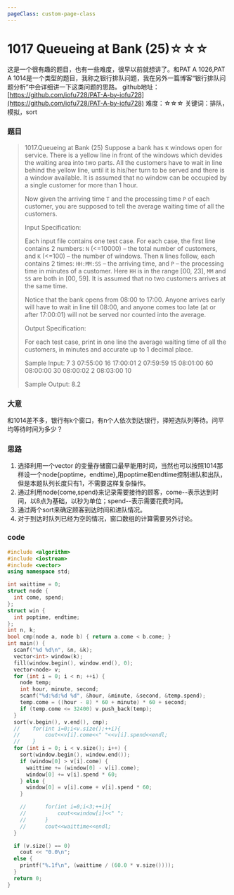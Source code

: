 ```yaml
---
pageClass: custom-page-class
---
```


# 1017 Queueing at Bank (25)☆☆☆

这是一个很有趣的题目，也有一些难度，很早以前就想讲了。和PAT A 1026,PAT A 1014是一个类型的题目，我称之银行排队问题，我在另外一篇博客“银行排队问题分析”中会详细讲一下这类问题的思路。
github地址：[https://github.com/iofu728/PAT-A-by-iofu728](https://github.com/iofu728/PAT-A-by-iofu728)
难度：☆☆☆
关键词：排队，模拟，sort
### 题目

> 1017.Queueing at Bank (25)
> Suppose a bank has `K` windows open for service. There is a yellow line in front of the windows which devides the waiting area into two parts. All the customers have to wait in line behind the yellow line, until it is his/her turn to be served and there is a window available. It is assumed that no window can be occupied by a single customer for more than 1 hour.
>
> Now given the arriving time `T` and the processing time `P` of each customer, you are supposed to tell the average waiting time of all the customers.
>
> Input Specification:
>
> Each input file contains one test case. For each case, the first line contains 2 numbers: `N` (<=10000) – the total number of customers, and `K` (<=100) – the number of windows. Then `N` lines follow, each contains 2 times: `HH:MM:SS` – the arriving time, and `P` – the processing time in minutes of a customer. Here `HH` is in the range [00, 23], `MM` and `SS` are both in [00, 59]. It is assumed that no two customers arrives at the same time.
>
> Notice that the bank opens from 08:00 to 17:00. Anyone arrives early will have to wait in line till 08:00, and anyone comes too late (at or after 17:00:01) will not be served nor counted into the average.
>
> Output Specification:
>
> For each test case, print in one line the average waiting time of all the customers, in minutes and accurate up to 1 decimal place.
>
> Sample Input:
> 7 3
> 07:55:00 16
> 17:00:01 2
> 07:59:59 15
> 08:01:00 60
> 08:00:00 30
> 08:00:02 2
> 08:03:00 10
>
>Sample Output:
>8.2

### 大意
和1014差不多，银行有k个窗口，有n个人依次到达银行，择短选队列等待。问平均等待时间为多少？
### 思路
1. 选择利用一个vector 的变量存储窗口最早能用时间，当然也可以按照1014那样设一个node{poptime，endtime},用poptime和endtime控制进队和出队，但是本题队列长度只有1，不需要这样复杂操作。
2. 通过利用node{come,spend}来记录需要接待的顾客，come--表示达到时间，以8点为基础，以秒为单位；spend--表示需要花费时间。
3. 通过两个sort来确定顾客到达时间和进队情况。
4. 对于到达时队列已经为空的情况，窗口数组的计算需要另外讨论。

### code
```cpp
#include <algorithm>
#include <iostream>
#include <vector>
using namespace std;

int waittime = 0;
struct node {
  int come, spend;
};
struct win {
  int poptime, endtime;
};
int n, k;
bool cmp(node a, node b) { return a.come < b.come; }
int main() {
  scanf("%d %d\n", &n, &k);
  vector<int> window(k);
  fill(window.begin(), window.end(), 0);
  vector<node> v;
  for (int i = 0; i < n; ++i) {
    node temp;
    int hour, minute, second;
    scanf("%d:%d:%d %d", &hour, &minute, &second, &temp.spend);
    temp.come = ((hour - 8) * 60 + minute) * 60 + second;
    if (temp.come <= 32400) v.push_back(temp);
  }
  sort(v.begin(), v.end(), cmp);
  //    for(int i=0;i<v.size();++i){
  //        cout<<v[i].come<<" "<<v[i].spend<<endl;
  //    }
  for (int i = 0; i < v.size(); i++) {
    sort(window.begin(), window.end());
    if (window[0] > v[i].come) {
      waittime += (window[0] - v[i].come);
      window[0] += v[i].spend * 60;
    } else {
      window[0] = v[i].come + v[i].spend * 60;
    }

    //      for(int i=0;i<3;++i){
    //          cout<<window[i]<<" ";
    //      }
    //      cout<<waittime<<endl;
  }

  if (v.size() == 0)
    cout << "0.0\n";
  else {
    printf("%.1f\n", (waittime / (60.0 * v.size())));
  }
  return 0;
}

```

